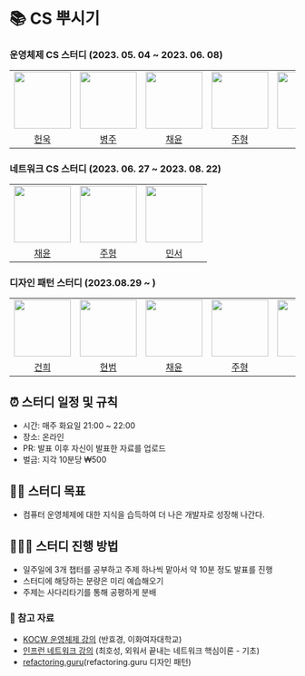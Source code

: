 # 📚 CS 뿌시기
### 운영체제 CS 스터디 (2023. 05. 04 ~ 2023. 06. 08)
<table>
  <tbody>
    <tr>
      <tr>
      <td align="center"><a href="https://github.com/IToriginal"><img src="https://github.com/IToriginal.png" width="100px;" alt=""/></td>
      <td align="center"><a href="https://github.com/byeongJoo05"><img src="https://github.com/byeongJoo05.png" width="100px;" alt=""/></td>
      <td align="center"><a href="https://github.com/kkkwp"><img src="https://github.com/kkkwp.png" width="100px;" alt=""/></td>
      <td align="center"><a href="https://github.com/jooh9992"><img src="https://avatars.githubusercontent.com/u/54580802?v=4" width="100px;" alt=""/></td>
      <td align="center"><a href="https://github.com/dongkiid"><img src="https://github.com/dongkiid.png" width="100px;" alt=""/></td>
      </tr>
      <tr>
      <td align="center"><a href="https://github.com/IToriginal">헌욱</td>
      <td align="center"><a href="https://github.com/byeongJoo05">병주</td>
      <td align="center"><a href="https://github.com/kkkwp">채윤</td> 
      <td align="center"><a href="https://github.com/jooh9992">주형</td> 
      <td align="center"><a href="https://github.com/dongkiid">민서</td> 
      </tr>
    </tr>
  </tbody>
</table>

### 네트워크 CS 스터디 (2023. 06. 27 ~ 2023. 08. 22)

<table>
  <tbody>
    <tr>
      <tr>
      <td align="center"><a href="https://github.com/kkkwp"><img src="https://github.com/kkkwp.png" width="100px;" alt=""/></td>
      <td align="center"><a href="https://github.com/jooh9992"><img src="https://avatars.githubusercontent.com/u/54580802?v=4" width="100px;" alt=""/></td>
      <td align="center"><a href="https://github.com/dongkiid"><img src="https://github.com/dongkiid.png" width="100px;" alt=""/></td>
      </tr>
      <tr>
      <td align="center"><a href="https://github.com/kkkwp">채윤</td> 
      <td align="center"><a href="https://github.com/jooh9992">주형</td> 
      <td align="center"><a href="https://github.com/dongkiid">민서</td> 
      </tr>
    </tr>
  </tbody>
</table>

### 디자인 패턴 스터디 (2023.08.29 ~ )

<table>
  <tbody>
    <tr>
      <tr>
      <td align="center"><a href="https://github.com/dongkiid"><img src="https://github.com/hig0ni.png" width="100px;" alt=""/></td>
      <td align="center"><a href="https://github.com/dongkiid"><img src="https://github.com/hb9397.png" width="100px;" alt=""/></td>
      <td align="center"><a href="https://github.com/kkkwp"><img src="https://github.com/kkkwp.png" width="100px;" alt=""/></td>
      <td align="center"><a href="https://github.com/jooh9992"><img src="https://github.com/jooh9992.png" width="100px;" alt=""/></td>
      <td align="center"><a href="https://github.com/dongkiid"><img src="https://github.com/dongkiid.png" width="100px;" alt=""/></td>
      </tr>
      <tr>
      <td align="center"><a href="https://github.com/hig0ni">건희</td>
      <td align="center"><a href="https://github.com/hb9397">현범</td>
      <td align="center"><a href="https://github.com/kkkwp">채윤</td> 
      <td align="center"><a href="https://github.com/jooh9992">주형</td> 
      <td align="center"><a href="https://github.com/dongkiid">민서</td> 
      </tr>
    </tr>
  </tbody>
</table>

## ⏰ 스터디 일정 및 규칙
- 시간: 매주 화요일 21:00 ~ 22:00
- 장소: 온라인
- PR: 발표 이후 자신이 발표한 자료를 업로드
- 벌금: 지각 10분당 ₩500

## 🏋️‍♀️ 스터디 목표
- 컴퓨터 운영체제에 대한 지식을 습득하여 더 나은 개발자로 성장해 나간다.

## 👨🏻‍💻 스터디 진행 방법
- 일주일에 3개 챕터를 공부하고 주제 하나씩 맡아서 약 10분 정도 발표를 진행
- 스터디에 해당하는 분량은 미리 예습해오기
- 주제는 사다리타기를 통해 공평하게 분배

### 🔗 참고 자료
- [KOCW 운영체제 강의](http://www.kocw.net/home/cview.do?cid=3646706b4347ef09#.ZC-7lgE1nt4.link) (반효경, 이화여자대학교)
- [인프런 네트워크 강의](https://www.inflearn.com/course/lecture?courseSlug=%EB%84%A4%ED%8A%B8%EC%9B%8C%ED%81%AC-%ED%95%B5%EC%8B%AC%EC%9D%B4%EB%A1%A0-%EA%B8%B0%EC%B4%88) (최호성, 외워서 끝내는 네트워크 핵심이론 - 기초)
- [refactoring.guru](https://refactoring.guru/ko/design-patterns/catalog)(refactoring.guru 디자인 패턴)

